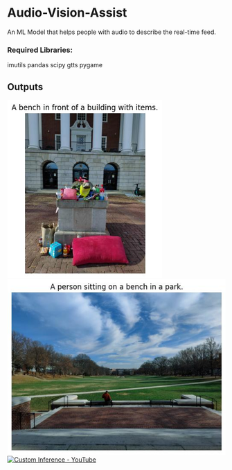 # Audio-Vision-Assist
An ML Model that helps people with audio to describe the real-time feed.

### Required Libraries:
imutils
pandas
scipy
gtts
pygame

## Outputs
![alt text](results/1.jpg)
![alt text](results/2.jpg)
[![Custom Inference - YouTube](https://img.youtube.com/vi/n3DaaLMespQ/60.jpg)](https://www.youtube.com/watch?v=n3DaaLMespQ)
